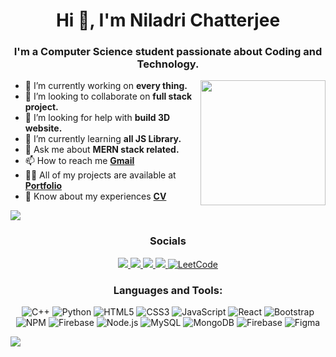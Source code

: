 <h1 align="center">Hi 👋, I'm Niladri Chatterjee</h1>
<h3 align="center">I'm a Computer Science student passionate about Coding and Technology.</h3>

<img align="right" src="http://github-profile-summary-cards.vercel.app/api/cards/stats?username=niladri-1&theme=2077" height="200em" />

- 🔭 I’m currently working on <b>every thing.</b>
- 👯 I’m looking to collaborate on <b>full stack project.</b>
- 🤝 I’m looking for help with <b>build 3D website.</b>
- 🌱 I’m currently learning <b>all JS Library.</b>
- 💬 Ask me about <b>MERN stack related.</b>
- 📫 How to reach me <b><a href="mailto:connects.niladri@gmail.com">Gmail</a></b>
- 👨‍💻 All of my projects are available at <b><a href="https://niladri1.netlify.app/">Portfolio</a></b>
- 📄 Know about my experiences <b><a href="https://niladri1.netlify.app/src/pdf/Niladri_Chatterjee(CV).pdf">CV</a></b>

<img src="https://user-images.githubusercontent.com/73097560/115834477-dbab4500-a447-11eb-908a-139a6edaec5c.gif">
<h3 align="center">Socials</h3>
<div align="center">
    <a href="mailto:connects.niladri@gmail.com">
        <img src="https://img.shields.io/badge/-Gmail-E34F26?style=for-the-badge&logo=gmail&logoColor=white">
    </a>
    <a href="https://www.linkedin.com/in/niladri1" target="_blank">
        <img src="https://img.shields.io/badge/LinkedIn-0077B5?style=for-the-badge&logo=linkedin&logoColor=white" target="_blank">
    </a>
    <a href="https://github.com/niladri-1" target="_blank">
        <img src="https://img.shields.io/badge/GitHub-100000?style=for-the-badge&logo=github&logoColor=white" target="_blank">
    </a>
    <a href="https://twitter.com/coding_niladri" target="_blank">
        <img src="https://img.shields.io/badge/Twitter-1DA1F2?style=for-the-badge&logo=twitter&logoColor=white" target="_blank">
    </a>
    <a href="https://leetcode.com/your-leetcode-username/" target="_blank">
    <img src="https://img.shields.io/badge/LeetCode-FFA116?style=for-the-badge&logo=leetcode&logoColor=white" alt="LeetCode">
</a>


</div>

<h3 align="center">Languages and Tools:</h3>

<p align="center">
<img src="https://img.shields.io/badge/c++-%2300599C.svg?style=for-the-badge&logo=c%2B%2B&logoColor=white" alt="C++">
<img src="https://img.shields.io/badge/python-3670A0?style=for-the-badge&logo=python&logoColor=ffdd54" alt="Python">
<img src="https://img.shields.io/badge/html5-%23E34F26.svg?style=for-the-badge&logo=html5&logoColor=white" alt="HTML5">
<img src="https://img.shields.io/badge/css3-%231572B6.svg?style=for-the-badge&logo=css3&logoColor=white" alt="CSS3">
<img src="https://img.shields.io/badge/javascript-%23323330.svg?style=for-the-badge&logo=javascript&logoColor=%23F7DF1E" alt="JavaScript">
<img src="https://img.shields.io/badge/react-%2320232a.svg?style=for-the-badge&logo=react&logoColor=%2361DAFB" alt="React">
<img src="https://img.shields.io/badge/bootstrap-%238511FA.svg?style=for-the-badge&logo=bootstrap&logoColor=white" alt="Bootstrap">
<img src="https://img.shields.io/badge/NPM-%23CB3837.svg?style=for-the-badge&logo=npm&logoColor=white" alt="NPM">
<img src="https://img.shields.io/badge/firebase-%23039BE5.svg?style=for-the-badge&logo=firebase" alt="Firebase">
<img src="https://img.shields.io/badge/node.js-6DA55F?style=for-the-badge&logo=node.js&logoColor=white" alt="Node.js">
<img src="https://img.shields.io/badge/mysql-%2300000f.svg?style=for-the-badge&logo=mysql&logoColor=white" alt="MySQL">
<img src="https://img.shields.io/badge/MongoDB-%234ea94b.svg?style=for-the-badge&logo=mongodb&logoColor=white" alt="MongoDB">
<img src="https://img.shields.io/badge/Firebase-039BE5?style=for-the-badge&logo=Firebase&logoColor=white" alt="Firebase">
<img src="https://img.shields.io/badge/figma-%23F24E1E.svg?style=for-the-badge&logo=figma&logoColor=white" alt="Figma">
</p>

<img src="https://raw.githubusercontent.com/Trilokia/Trilokia/379277808c61ef204768a61bbc5d25bc7798ccf1/bottom_header.svg" />
